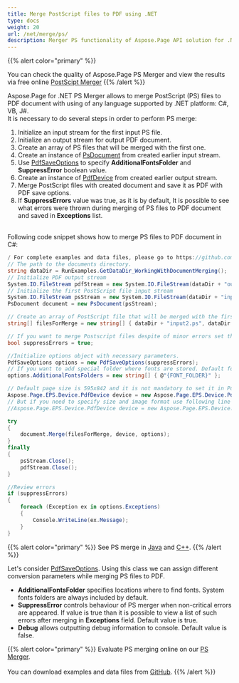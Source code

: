 ```yaml
---
title: Merge PostScript files to PDF using .NET
type: docs
weight: 20
url: /net/merge/ps/
description: Merger PS functionality of Aspose.Page API solution for .NET allows you to combine a few PS files into a single PDF document.
---
```


{{% alert color="primary" %}} 

You can check the quality of Aspose.Page PS Merger and view the results via free online <a nofollow href="https://products.aspose.app/page/merger/ps">PostScipt Merger</a> {{% /alert %}} 

Aspose.Page for .NET PS Merger allows to merge PostScript (PS) files to PDF document with using of any language supported by .NET platform: C#, VB, J#.
<br>It is necessary to do several steps in order to perform PS merge:
1. Initialize an input stream for the first input PS file.
2. Initialize an output stream for output PDF document.
3. Create an array of PS files that will be merged with the first one.
4. Create an instance of [PsDocument](https://apireference.aspose.com/page/net/aspose.page.eps/psdocument) from created earlier input stream.
5. Use [PdfSaveOptions](https://apireference.aspose.com/page/net/aspose.page.eps.device/pdfsaveoptions) to specify **AdditionalFontsFolder** and **SuppressError** boolean value.
6. Create an instance of [PdfDevice](https://apireference.aspose.com/page/net/aspose.page.eps.device/pdfdevice) from created earlier output stream.
7. Merge PostScript files with created document and save it as PDF with PDF save options.
8. If **SuppressErrors** value was true, as it is by default, It is possible to see what errors were thrown during merging of PS files to PDF document and saved in **Exceptions** list.

<br>Following code snippet shows how to merge PS files to PDF document in C#:
<br>
```C#
/ For complete examples and data files, please go to https://github.com/aspose-page/Aspose.Page-for-.NET
// The path to the documents directory.
string dataDir = RunExamples.GetDataDir_WorkingWithDocumentMerging();
// Initialize PDF output stream
System.IO.FileStream pdfStream = new System.IO.FileStream(dataDir + "outputPDF_out.pdf", System.IO.FileMode.Create, System.IO.FileAccess.Write);
// Initialize the first PostScript file input stream
System.IO.FileStream psStream = new System.IO.FileStream(dataDir + "input.ps", System.IO.FileMode.Open, System.IO.FileAccess.Read);
PsDocument document = new PsDocument(psStream);

// Create an array of PostScript file that will be merged with the first one
string[] filesForMerge = new string[] { dataDir + "input2.ps", dataDir + "input3.ps" };

// If you want to merge Postscript files despite of minor errors set this flag
bool suppressErrors = true;

//Initialize options object with necessary parameters.
PdfSaveOptions options = new PdfSaveOptions(suppressErrors);
// If you want to add special folder where fonts are stored. Default fonts folder in OS is always included.
options.AdditionalFontsFolders = new string[] { @"{FONT_FOLDER}" };

// Default page size is 595x842 and it is not mandatory to set it in PdfDevice
Aspose.Page.EPS.Device.PdfDevice device = new Aspose.Page.EPS.Device.PdfDevice(pdfStream);
// But if you need to specify size and image format use following line
//Aspose.Page.EPS.Device.PdfDevice device = new Aspose.Page.EPS.Device.PdfDevice(pdfStream, new System.Drawing.Size(595, 842));

try
{
    document.Merge(filesForMerge, device, options);
}
finally
{
    psStream.Close();
    pdfStream.Close();
}

//Review errors
if (suppressErrors)
{
    foreach (Exception ex in options.Exceptions)
    {
        Console.WriteLine(ex.Message);
    }
}
```
{{% alert color="primary" %}}
See PS merge in [Java](/page/java/merge/ps/) and [C++](/page/cpp/merge/ps/).
{{% /alert %}}

Let's consider [PdfSaveOptions](https://apireference.aspose.com/page/net/aspose.page.eps.device/pdfsaveoptions). Using this class we can assign different conversion parameters while merging PS files to PDF.
<br>
- **AdditionalFontsFolder** specifies locations where to find fonts. System fonts folders are always included by default.
- **SuppressError** controls behaviour of PS merger when non-critical errors are appeared. If value is true than it is possible to view a list of such errors after merging in **Exceptions** field. Default value is true.
- **Debug** allows outputting debug information to console. Default value is false.

{{% alert color="primary" %}}
Evaluate PS merging online on our <a nofollow href="https://products.aspose.app/page/merger/ps">PS Merger</a>.
<br>
<br>
You can download examples and data files from [GitHub](https://github.com/aspose-page/Aspose.Page-for-.NET). {{% /alert %}} 